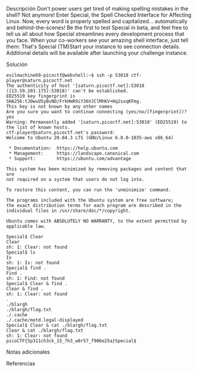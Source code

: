 Descripción
	Don't power users get tired of making spelling mistakes in the shell? Not anymore! Enter Special, the Spell Checked Interface for Affecting Linux. Now, every word is properly spelled and capitalized... automatically and behind-the-scenes! Be the first to test Special in beta, and feel free to tell us all about how Special streamlines every development process that you face. When your co-workers see your amazing shell interface, just tell them: That's Special (TM)Start your instance to see connection details.
	Additional details will be available after launching your challenge instance.
	
Solución
	
	evilmachine69-picoctf@webshell:~$ ssh -p 53018 ctf-player@saturn.picoctf.net
	The authenticity of host '[saturn.picoctf.net]:53018 ([13.59.203.175]:53018)' can't be established.
	ED25519 key fingerprint is SHA256:tJ0wuU5yBvNO/FrkHmR9iY36VJClMhKV+Hq2sxqKFmg.
	This key is not known by any other names
	Are you sure you want to continue connecting (yes/no/[fingerprint])? yes
	Warning: Permanently added '[saturn.picoctf.net]:53018' (ED25519) to the list of known hosts.
	ctf-player@saturn.picoctf.net's password: 
	Welcome to Ubuntu 20.04.3 LTS (GNU/Linux 6.8.0-1035-aws x86_64)
	
	 * Documentation:  https://help.ubuntu.com
	 * Management:     https://landscape.canonical.com
	 * Support:        https://ubuntu.com/advantage
	
	This system has been minimized by removing packages and content that are
	not required on a system that users do not log into.
	
	To restore this content, you can run the 'unminimize' command.
	
	The programs included with the Ubuntu system are free software;
	the exact distribution terms for each program are described in the
	individual files in /usr/share/doc/*/copyright.
	
	Ubuntu comes with ABSOLUTELY NO WARRANTY, to the extent permitted by
	applicable law.
	
	Special$ Clear
	Clear 
	sh: 1: Clear: not found
	Special$ ls
	Is 
	sh: 1: Is: not found
	Special$ find .
	Find . 
	sh: 1: Find: not found
	Special$ Clear & find .
	Clear & find . 
	sh: 1: Clear: not found
	.
	./blargh
	./blargh/flag.txt
	./.cache
	./.cache/motd.legal-displayed
	Special$ Clear & cat ./blargh/flag.txt
	Clear & cat ./blargh/flag.txt 
	sh: 1: Clear: not found
	picoCTF{5p311ch3ck_15_7h3_w0r57_f906e25a}Special$ 
	
Notas adicionales
	
	
Referencias
	
	